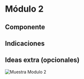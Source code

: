 # Módulo 2 

## Componente

## Indicaciones 

## Ideas extra (opcionales)

![Muestra Modulo 2](https://res.cloudinary.com/sebasec/image/upload/v1618870660/M%C3%B3dulo_2_t3xbvk.png)
